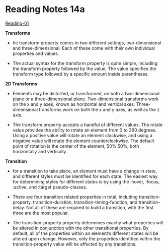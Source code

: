 # Reading Notes 14a      

[Reading-01](reading-notes.md)  

**Transforms**  

- he transform property comes in two different settings, two-dimensional and three-dimensional. Each of these come with their own individual properties and values.  

- The actual syntax for the transform property is quite simple, including the transform property followed by the value. The value specifies the transform type followed by a specific amount inside parentheses.  

**2D Transforms**  

- Elements may be distorted, or transformed, on both a two-dimensional plane or a three-dimensional plane. Two-dimensional transforms work on the x and y axes, known as horizontal and vertical axes. Three-dimensional transforms work on both the x and y axes, as well as the z axis.  

- The transform property accepts a handful of different values. The rotate value provides the ability to rotate an element from 0 to 360 degrees. Using a positive value will rotate an element clockwise, and using a negative value will rotate the element counterclockwise. The default point of rotation is the center of the element, 50% 50%, both horizontally and vertically.   


**Transition**  

- for a transition to take place, an element must have a change in state, and different styles must be identified for each state. The easiest way for determining styles for different states is by using the :hover, :focus, :active, and :target pseudo-classes.  

- There are four transition related properties in total, including transition-property, transition-duration, transition-timing-function, and transition-delay. Not all of these are required to build a transition, with the first three are the most popular.  

- The transition-property property determines exactly what properties will be altered in conjunction with the other transitional properties. By default, all of the properties within an element’s different states will be altered upon change. However, only the properties identified within the transition-property value will be affected by any transitions.    